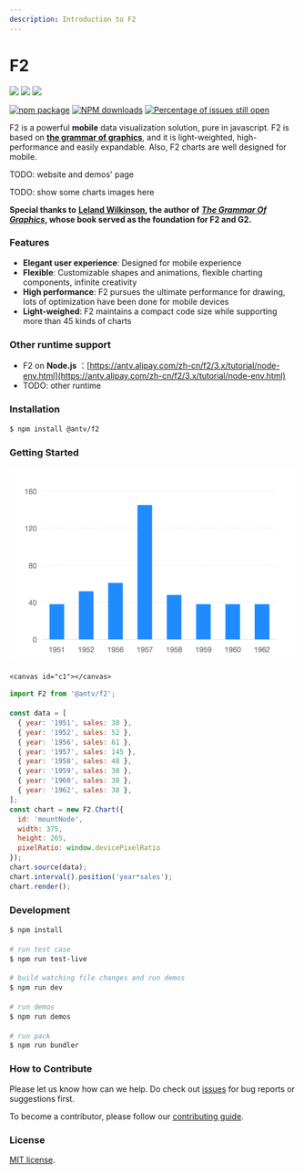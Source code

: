 ```yaml
---
description: Introduction to F2
---
```


# F2

[![](https://img.shields.io/travis/antvis/f2.svg)](https://travis-ci.org/antvis/f2) ![](https://img.shields.io/badge/language-javascript-red.svg) ![](https://img.shields.io/badge/license-MIT-000000.svg)

[![npm package](https://img.shields.io/npm/v/@antv/f2.svg)](https://www.npmjs.com/package/@antv/f2) [![NPM downloads](http://img.shields.io/npm/dm/@antv/f2.svg)](https://npmjs.org/package/@antv/f2) [![Percentage of issues still open](http://isitmaintained.com/badge/open/antvis/f2.svg)](http://isitmaintained.com/project/antvis/f2)

F2 is a powerful **mobile** data visualization solution, pure in javascript. F2 is based on [**the grammar of graphics**](https://www.cs.uic.edu/~wilkinson/TheGrammarOfGraphics/GOG.html), and it is light-weighted, high-performance and easily expandable. Also, F2 charts are well designed for mobile.

TODO: website and demos' page

TODO:  show some charts images here

**Special thanks to** [**Leland Wilkinson**](https://en.wikipedia.org/wiki/Leland_Wilkinson)**, the author of** [_**The Grammar Of Graphics**_](https://www.cs.uic.edu/~wilkinson/TheGrammarOfGraphics/GOG.html)**, whose book served as the foundation for F2 and G2.**

### Features

* **Elegant user experience**: Designed for mobile experience
* **Flexible**: Customizable shapes and animations, flexible charting components, infinite creativity
* **High performance**: F2 pursues the ultimate performance for drawing, lots of optimization have been done for mobile devices
* **Light-weighed**: F2 maintains a compact code size while supporting more than 45 kinds of charts

### Other runtime support

* F2 on **Node.js** ：[https://antv.alipay.com/zh-cn/f2/3.x/tutorial/node-env.html](https://antv.alipay.com/zh-cn/f2/3.x/tutorial/node-env.html)
* TODO: other runtime

### Installation

```bash
$ npm install @antv/f2
```

### Getting Started

![](.gitbook/assets/image%20%2828%29.png)

```markup
<canvas id="c1"></canvas>
```

```javascript
import F2 from '@antv/f2';

const data = [
  { year: '1951', sales: 38 },
  { year: '1952', sales: 52 },
  { year: '1956', sales: 61 },
  { year: '1957', sales: 145 },
  { year: '1958', sales: 48 },
  { year: '1959', sales: 38 },
  { year: '1960', sales: 38 },
  { year: '1962', sales: 38 },
];
const chart = new F2.Chart({
  id: 'mountNode',
  width: 375,
  height: 265,
  pixelRatio: window.devicePixelRatio
});
chart.source(data);
chart.interval().position('year*sales');
chart.render();
```

### Development

```bash
$ npm install

# run test case
$ npm run test-live

# build watching file changes and run demos
$ npm run dev

# run demos
$ npm run demos

# run pack
$ npm run bundler
```

### How to Contribute

Please let us know how can we help. Do check out [issues](https://github.com/antvis/f2/issues) for bug reports or suggestions first.

To become a contributor, please follow our [contributing guide](https://github.com/antvis/f2/blob/master/CONTRIBUTING.md).

### License

[MIT license](./LICENSE).

